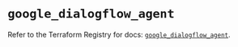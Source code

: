 # `google_dialogflow_agent`

Refer to the Terraform Registry for docs: [`google_dialogflow_agent`](https://registry.terraform.io/providers/hashicorp/google-beta/6.46.0/docs/resources/google_dialogflow_agent).
